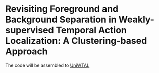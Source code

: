 # Revisiting Foreground and Background Separation in Weakly-supervised Temporal Action Localization: A Clustering-based Approach

The code will be assembled to [UniWTAL](https://github.com/Qinying-Liu/UniWTAL)
